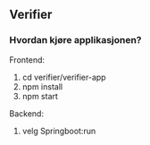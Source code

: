 
## Verifier

### Hvordan kjøre applikasjonen?

Frontend:

1. cd verifier/verifier-app
2. npm install
3. npm start

Backend:

1. velg Springboot:run
